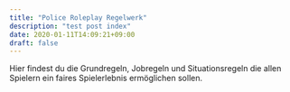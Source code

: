 ```yaml
---
title: "Police Roleplay Regelwerk"
description: "test post index"
date: 2020-01-11T14:09:21+09:00
draft: false
---
```


Hier findest du die Grundregeln, Jobregeln und Situationsregeln die allen Spielern ein faires Spielerlebnis ermöglichen sollen.